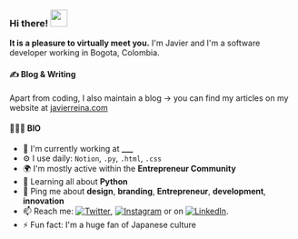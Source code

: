 ### Hi there! <img src="https://raw.githubusercontent.com/MartinHeinz/MartinHeinz/master/wave.gif" width="30px">
**It is a pleasure to virtually meet you.** 
I'm Javier and I'm a software developer working in Bogota, Colombia. 


#### &#x270d; Blog & Writing

Apart from coding, I also maintain a blog → you can find my articles on my website at [javierreina.com](https://javierreina.com/)



<!-- ##### NOW

- 🔭 I’m currently working on 
- 🌐 Crafting the
- 💅 Youtube
- 🎙 Podcast 
- 💬 Currently -->

#### 🙎🏻‍♂️ BIO

- 🏢  I'm currently working at **___**
- ⚙️  I use daily: `Notion`, `.py`, `.html`, `.css`
- 🌍  I'm mostly active within the **Entrepreneur Community**
- 🌱  Learning all about **Python**
- 💬  Ping me about **design**, **branding**, **Entrepreneur**, **development**, **innovation**
- 📫  Reach me: [![Twitter][1.2]][1], [![Instagram][2.2]][2] or on [![LinkedIn][3.2]][3].
- ⚡️  Fun fact: I'm a huge fan of Japanese culture





<!-- icons with padding -->

[1.1]: http://i.imgur.com/tXSoThF.png (twitter icon with padding)
[2.1]: http://i.imgur.com/0o48UoR.png (github icon with padding)


<!-- icons without padding -->
[1.2]: http://i.imgur.com/wWzX9uB.png (twitter icon without padding)
[2.2]: http://i.imgur.com/9I6NRUm.png (github icon without padding)
[3.2]: https://raw.githubusercontent.com/MartinHeinz/MartinHeinz/master/linkedin-3-16.png (LinkedIn icon without padding)


<!-- Links to your social media accounts -->

[1]: https://twitter.com/jr31na
[2]: https://www.instagram.com/jr31na/
[3]: https://www.linkedin.com/in/jr31na/

<!-- Resources -->
<!-- Icons: https://simpleicons.org/ -->
<!-- GitHub Stats: https://github.com/anuraghazra/github-readme-stats -->
<!-- Emojis: https://emojipedia.org/emoji/ -->
<!-- HTML Emojis: https://www.fileformat.info/index.htm -->
<!-- Shields: https://shields.io/ -->
<!-- Awesome GitHub Profile README: https://github.com/abhisheknaiidu/awesome-github-profile-readme -->
